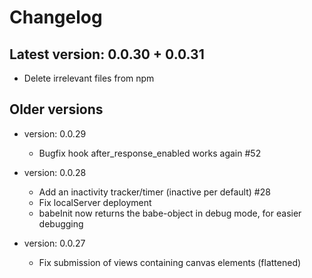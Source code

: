 # Changelog

## Latest version: 0.0.30 + 0.0.31

- Delete irrelevant files from npm


## Older versions

- version: 0.0.29

	- Bugfix hook after\_response\_enabled works again #52

- version: 0.0.28

	- Add an inactivity tracker/timer (inactive per default) #28
	- Fix localServer deployment
	- babeInit now returns the babe-object in debug mode, for easier debugging

- version: 0.0.27
 
	- Fix submission of views containing canvas elements (flattened)


